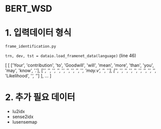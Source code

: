 # BERT_WSD

# 1. 입력데이터 형식
```frame_identification.py```

```trn, dev, tst = dataio.load_framenet_data(language)``` (line 46)

[
  [
    ['Your', 'contribution', 'to', 'Goodwill', 'will', 'mean', 'more', 'than', 'you', 'may', 'know', '.'], 
    ['_', '_', '_', '_', '_', '_', '_', '_', '_', 'may.v', '_', '_'], 
    ['_', '_', '_', '_', '_', '_', '_', '_', '_', 'Likelihood', '_', '_']
  ],
  ...
]

# 2. 추가 필요 데이터
- lu2idx
- sense2idx
- lusensemap

